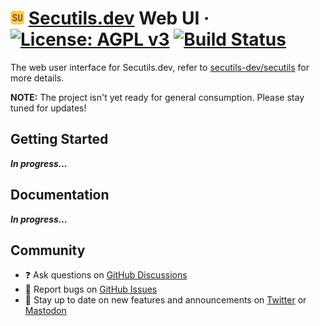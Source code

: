 # <img src="https://raw.githubusercontent.com/secutils-dev/secutils/main/assets/logo/secutils-logo-initials.png" alt="Secutils.dev" width="22"> [Secutils.dev](https://secutils.dev) Web UI &middot; [![License: AGPL v3](https://img.shields.io/badge/License-AGPL%20v3-blue.svg)](https://github.com/secutils-dev/secutils-webui/blob/main/LICENSE) [![Build Status](https://github.com/secutils-dev/secutils-webui/actions/workflows/ci.yml/badge.svg)](https://github.com/secutils-dev/secutils-webui/actions)

The web user interface for Secutils.dev, refer to [secutils-dev/secutils](https://github.com/secutils-dev/secutils) for more details.

__NOTE:__ The project isn't yet ready for general consumption. Please stay tuned for updates!

## Getting Started

***In progress…***

## Documentation

***In progress…***

## Community

- ❓ Ask questions on [GitHub Discussions](https://github.com/secutils-dev/secutils/discussions)
- 🐛 Report bugs on [GitHub Issues](https://github.com/secutils-dev/secutils/issues)
- 📣 Stay up to date on new features and announcements on [Twitter](https://twitter.com/secutils) or [Mastodon](https://fosstodon.org/@secutils)
